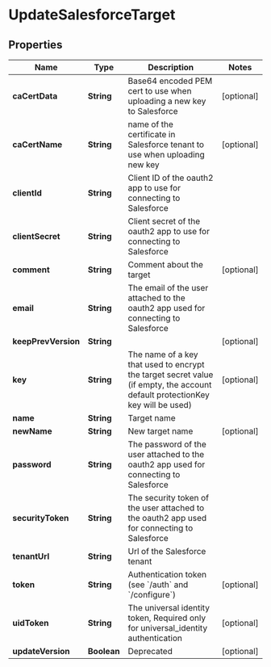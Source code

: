 

# UpdateSalesforceTarget

## Properties

Name | Type | Description | Notes
------------ | ------------- | ------------- | -------------
**caCertData** | **String** | Base64 encoded PEM cert to use when uploading a new key to Salesforce |  [optional]
**caCertName** | **String** | name of the certificate in Salesforce tenant to use when uploading new key |  [optional]
**clientId** | **String** | Client ID of the oauth2 app to use for connecting to Salesforce | 
**clientSecret** | **String** | Client secret of the oauth2 app to use for connecting to Salesforce | 
**comment** | **String** | Comment about the target |  [optional]
**email** | **String** | The email of the user attached to the oauth2 app used for connecting to Salesforce | 
**keepPrevVersion** | **String** |  |  [optional]
**key** | **String** | The name of a key that used to encrypt the target secret value (if empty, the account default protectionKey key will be used) |  [optional]
**name** | **String** | Target name | 
**newName** | **String** | New target name |  [optional]
**password** | **String** | The password of the user attached to the oauth2 app used for connecting to Salesforce | 
**securityToken** | **String** | The security token of the user attached to the oauth2 app used for connecting to Salesforce | 
**tenantUrl** | **String** | Url of the Salesforce tenant | 
**token** | **String** | Authentication token (see &#x60;/auth&#x60; and &#x60;/configure&#x60;) |  [optional]
**uidToken** | **String** | The universal identity token, Required only for universal_identity authentication |  [optional]
**updateVersion** | **Boolean** | Deprecated |  [optional]



